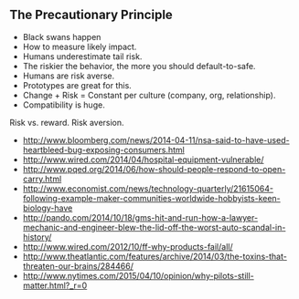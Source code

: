 ## The Precautionary Principle

* Black swans happen
* How to measure likely impact. 
* Humans underestimate tail risk.
* The riskier the behavior, the more you should default-to-safe.
* Humans are risk averse.
* Prototypes are great for this. 
* Change + Risk = Constant per culture (company, org, relationship).
* Compatibility is huge.


Risk vs. reward. Risk aversion.

* http://www.bloomberg.com/news/2014-04-11/nsa-said-to-have-used-heartbleed-bug-exposing-consumers.html
* http://www.wired.com/2014/04/hospital-equipment-vulnerable/
* http://www.pqed.org/2014/06/how-should-people-respond-to-open-carry.html
* http://www.economist.com/news/technology-quarterly/21615064-following-example-maker-communities-worldwide-hobbyists-keen-biology-have
* http://pando.com/2014/10/18/gms-hit-and-run-how-a-lawyer-mechanic-and-engineer-blew-the-lid-off-the-worst-auto-scandal-in-history/
* http://www.wired.com/2012/10/ff-why-products-fail/all/
* http://www.theatlantic.com/features/archive/2014/03/the-toxins-that-threaten-our-brains/284466/
* http://www.nytimes.com/2015/04/10/opinion/why-pilots-still-matter.html?_r=0